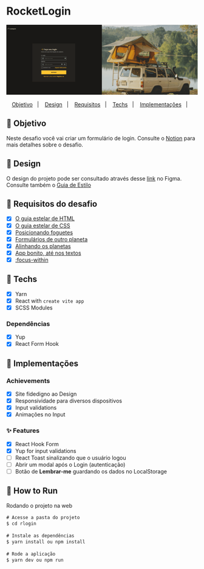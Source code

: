 # RocketLogin

<div  align="center">
    <img width='1440px' src="./public/rlogin.gif">
</div>

<p align="center">
  <a href="#-Objetivo">  Objetivo</a>&nbsp;&nbsp;&nbsp;|&nbsp;&nbsp;&nbsp;
  <a href="#-Design">  Design</a>&nbsp;&nbsp;&nbsp;|&nbsp;&nbsp;&nbsp;
  <a href="#-Requisitos-do-desafio">  Requisitos</a>&nbsp;&nbsp;&nbsp;|&nbsp;&nbsp;&nbsp;
  <a href="#-Techs">  Techs</a>&nbsp;&nbsp;&nbsp;|&nbsp;&nbsp;&nbsp;
  <a href="#-Implementações">  Implementações</a>&nbsp;&nbsp;&nbsp;|&nbsp;&nbsp;&nbsp;
</p>


## 🎉 Objetivo
Neste desafio você vai criar um formulário de login. Consulte o [Notion](https://efficient-sloth-d85.notion.site/Desafio-Login-Form-CSS-a10caea5a183494e97eb9ce4f33536b3) para mais detalhes sobre o desafio.

## 🎨 Design
O design do projeto pode ser consultado através desse [link](https://www.figma.com/file/ZVbRWUer6y28iTdg4rxbeG/DD-%2F-Login-Form---CSS-(Copy)?node-id=222%3A63) no Figma. Consulte também o [Guia de Estilo](styleguide.md)


## 📑 Requisitos do desafio

- [X] [O guia estelar de HTML](https://app.rocketseat.com.br/node/o-guia-estelar-de-html)
- [X] [O guia estelar de CSS](https://app.rocketseat.com.br/node/o-guia-estelar-de-css)
- [X] [Posicionando foguetes](https://app.rocketseat.com.br/node/posicionando-foguetes)
- [X] [Formulários de outro planeta](https://app.rocketseat.com.br/node/formularios-de-outro-planeta)
- [X] [Alinhando os planetas](https://app.rocketseat.com.br/node/flexbox)
- [X] [App bonito, até nos textos](https://app.rocketseat.com.br/node/flexbox)
- [X] [:focus-within](https://developer.mozilla.org/pt-BR/docs/Web/CSS/:focus-within)

## 🔩 Techs

- [X] Yarn
- [X] React with ``create vite app``
- [X] SCSS Modules

### Dependências
- [X] Yup
- [X] React Form Hook

## 🧱 Implementações

### Achievements
- [X] Site fidedigno ao Design
- [X] Responsividade para diversos dispositivos
- [X] Input validations
- [X] Animações no Input
### ✨ Features
- [X] React Hook Form
- [X] Yup for input validations
- [ ] React Toast sinalizando que o usuário logou
- [ ] Abrir um modal após o Login (autenticação)
- [ ] Botão de **Lembrar-me** guardando os dados no LocalStorage
## 👷 How to Run

Rodando o projeto na web

```
# Acesse a pasta do projeto
$ cd rlogin

# Instale as dependências
$ yarn install ou npm install

# Rode a aplicação
$ yarn dev ou npm run
```